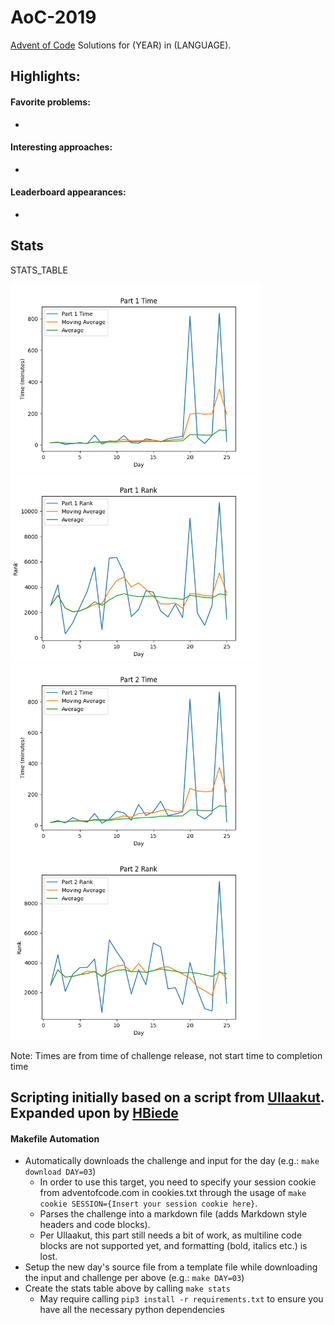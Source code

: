 # AoC-2019
[Advent of Code](adventofcode.com) Solutions for (YEAR) in (LANGUAGE).

## Highlights:

#### Favorite problems:

* 

#### Interesting approaches:

* 

#### Leaderboard appearances:

* 

## Stats
STATS_TABLE

<img alt="Part 1 Time Stats" src="statsImages/part1time.png" width=400> <img alt="Part 1 Rank" src="statsImages/part1rank.png" width=400>
<img alt="Part 2 Time Stats" src="statsImages/part2time.png" width=400> <img alt="Part 2 Rank" src="statsImages/part2rank.png" width=400>

Note: Times are from time of challenge release, not start time to completion time

## Scripting initially based on a script from [Ullaakut](https://github.com/Ullaakut/aoc19). Expanded upon by [HBiede](https://github.com/hbiede)
#### Makefile Automation
* Automatically downloads the challenge and input for the day (e.g.: `make download DAY=03`)
  * In order to use this target, you need to specify your session cookie from adventofcode.com in cookies.txt through the usage of `make cookie SESSION={Insert your session cookie here}`.
  * Parses the challenge into a markdown file (adds Markdown style headers and code blocks).
  * Per Ullaakut, this part still needs a bit of work, as multiline code blocks are not supported yet, and formatting (bold, italics etc.) is lost.
* Setup the new day's source file from a template file while downloading the input and challenge per above (e.g.: `make DAY=03`)
* Create the stats table above by calling `make stats`
  * May require calling `pip3 install -r requirements.txt` to ensure you have all the necessary python dependencies

